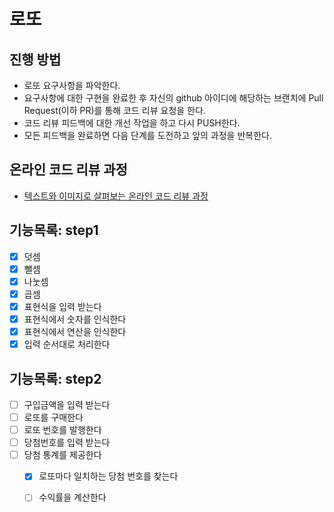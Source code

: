 # 로또
## 진행 방법
* 로또 요구사항을 파악한다.
* 요구사항에 대한 구현을 완료한 후 자신의 github 아이디에 해당하는 브랜치에 Pull Request(이하 PR)를 통해 코드 리뷰 요청을 한다.
* 코드 리뷰 피드백에 대한 개선 작업을 하고 다시 PUSH한다.
* 모든 피드백을 완료하면 다음 단계를 도전하고 앞의 과정을 반복한다.

## 온라인 코드 리뷰 과정
* [텍스트와 이미지로 살펴보는 온라인 코드 리뷰 과정](https://github.com/next-step/nextstep-docs/tree/master/codereview)

## 기능목록: step1
- [x] 덧셈
- [x] 뺄셈
- [x] 나눗셈
- [x] 곱셈
- [x] 표현식을 입력 받는다 
- [x] 표현식에서 숫자를 인식한다
- [x] 표현식에서 연산을 인식한다 
- [x] 입력 순서대로 처리한다

## 기능목록: step2
- [ ] 구입금액을 입력 받는다 
- [ ] 로또를 구매한다 
- [ ] 로또 번호를 발행한다 
- [ ] 당첨번호를 입력 받는다 
- [ ] 당첨 통계를 제공한다 
  - [x] 로또마다 일치하는 당첨 번호를 찾는다  
  - [ ] 수익률을 계산한다

